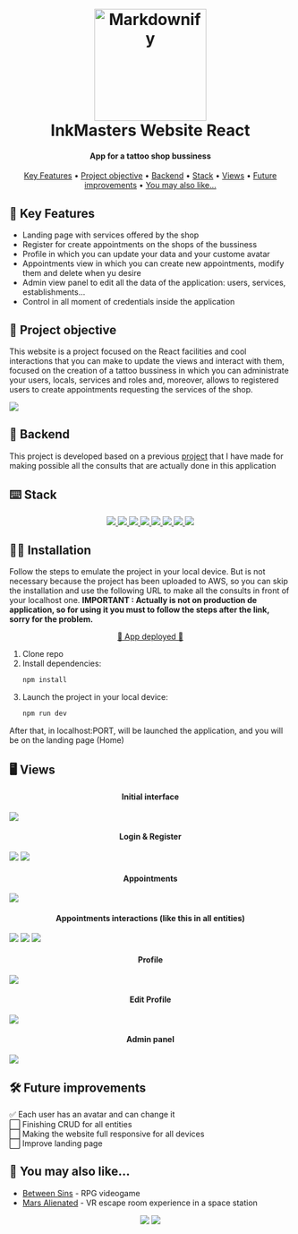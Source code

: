 <h1 align="center">
  <br>
  <a href="http://www.amitmerchant.com/electron-markdownify"><img src="./public/logo.png" alt="Markdownify" width="200"></a>
  <br>
  InkMasters Website React
  <br>
</h1>

<h4 align="center">App for a tattoo shop bussiness</h4>

<p align="center">
  <a href="#-key-features">Key Features</a> •
  <a href="#-project-objective">Project objective</a> •
  <a href="#-backend">Backend</a> •
  <a href="#️-stack">Stack</a> •
  <a href="#️-views">Views</a> •
  <a href="#️-future-improvements">Future improvements</a> •
  <a href="#-you-may-also-like">You may also like...</a>
</p>

## 🔑 Key Features

* Landing page with services offered by the shop
* Register for create appointments on the shops of the bussiness
* Profile in which you can update your data and your custome avatar
* Appointments view in which you can create new appointments, modify them and delete when yu desire
* Admin view panel to edit all the data of the application: users, services, establishments...
* Control in all moment of credentials inside the application

## 🎯 Project objective

This website is a project focused on the React facilities and cool interactions that you can make to update the views and interact with them, focused on the creation of a tattoo bussiness in which you can administrate your users, locals, services and roles and, moreover, allows to registered users to create appointments requesting the services of the shop.

<img align="center" src="./public/services/1.jpg">

## 🔗 Backend

This project is developed based on a previous [project](https://github.com/CariblaGIT/InkMasters) that I have made for making possible all the consults that are actually done in this application

## ⌨️ Stack
<div align="center">
<a href="https://es.react.dev/">
    <img src= "https://img.shields.io/badge/React-20232A?style=for-the-badge&logo=react&logoColor=61DAFB"/>
</a>
<a href="https://www.npmjs.com/package/react-router-dom">
    <img src= "https://img.shields.io/badge/React_Router-CA4245?style=for-the-badge&logo=react-router&logoColor=white"/>
</a>
<a href="https://www.npmjs.com/">
    <img src= "https://img.shields.io/badge/npm-CB3837?style=for-the-badge&logo=npm&logoColor=white"/>
</a>
<a href="https://developer.mozilla.org/es/docs/Web/JavaScript">
    <img src= "https://img.shields.io/badge/javascipt-EFD81D?style=for-the-badge&logo=javascript&logoColor=black"/>
</a>
<a href="https://jwt.io/">
    <img src= "https://img.shields.io/badge/JWT-000000?style=for-the-badge&logo=JSON%20web%20tokens&logoColor=white"/>
</a>
<a href="https://developer.mozilla.org/es/docs/Web/CSS">
    <img src= "https://img.shields.io/badge/CSS3-1572B6?style=for-the-badge&logo=css3&logoColor=white"/>
</a>
<a href="https://getbootstrap.com/">
    <img src= "https://img.shields.io/badge/Bootstrap-563D7C?style=for-the-badge&logo=bootstrap&logoColor=white"/>
</a>
<a href="https://railway.app/">
    <img src= "https://img.shields.io/badge/Railway-131415?style=for-the-badge&logo=railway&logoColor=white"/>
</a>
 </div>

 ## 👨‍💻 Installation

Follow the steps to emulate the project in your local device. But is not necessary because the project has been uploaded to AWS, so you can skip the installation and use the following URL to make all the consults in front of your localhost one. <b>IMPORTANT : Actually is not on production de application, so for using it you must to follow the steps after the link, sorry for the problem. </b> 
<div align="center">
<a href="https://cariblagit.github.io/InkMastersReact/">🚀 App deployed 🚀</a>
</div>

1. Clone repo
2. Install dependencies:
    ```bash
    npm install
    ```
3. Launch the project in your local device:
    ```bash
    npm run dev
    ```
After that, in localhost:PORT, will be launched the application, and you will be on the landing page (Home)

## 🖥️ Views

<h4 align="center">Initial interface</h4>

<img align="center" src="./public/readme/landing.png">

<h4 align="center">Login & Register</h4>

<img src="./public/readme/register.png">

<img src="./public/readme/login.png">

<h4 align="center">Appointments</h4>

<img align="center" src="./public/readme/appointments.png">

<h4 align="center">Appointments interactions (like this in all entities)</h4>

<img src="./public/readme/appointment-create.png">

<img src="./public/readme/appointment-update.png">

<img src="./public/readme/appointment-delete.png">

<h4 align="center">Profile</h4>

<img align="center" src="./public/readme/profile.png">

<h4 align="center">Edit Profile</h4>

<img align="center" src="./public/readme/edit-profile.png">

<h4 align="center">Admin panel</h4>

<img align="center" src="./public/readme/admin.png">

## 🛠️ Future improvements

✅ Each user has an avatar and can change it
<br>
⬜ Finishing CRUD for all entities
<br>
⬜ Making the website full responsive for all devices
<br>
⬜ Improve landing page

## 👀 You may also like...

- [Between Sins](https://gitlab.com/daghdha1/betweensins) - RPG videogame 
- [Mars Alienated](https://gitlab.com/AdrianGarciaAndreu/mars-alienated-rv-htc) - VR escape room experience in a space station

<div align="center">
<a href="https://www.linkedin.com/in/carlos-ibañez-lamas-74487b228/" target="_blank"><img src="https://img.shields.io/badge/-LinkedIn-%230077B5?style=for-the-badge&logo=linkedin&logoColor=white" target="_blank"></a>
<a href="https://gitlab.com/CariblaGTI" target="_blank"><img src="https://img.shields.io/badge/GitLab-330F63?style=for-the-badge&logo=gitlab&logoColor=white" target="_blank"></a>
</div>